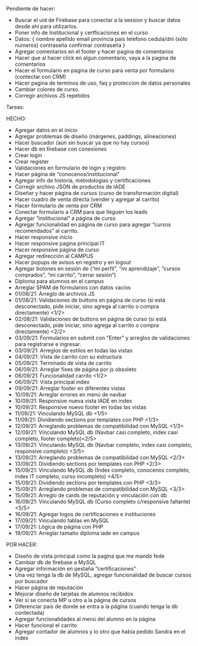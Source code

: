 Pendiente de hacer:

- Buscar el uid de Firebase para conectar a la session y buscar datos desde ahí para utilizarlos. <Hablar con Nico/>
- Poner info de Institucional y certficaciones en el curso <Okay/>
- Datos: {
    nombre
    apellido
    email
    provincia
    pais
    telefono
    cedula/dni (sólo numeros)
    contraseña
    confirmar contraseña
}
- Agregar comentarios en el footer y hacer pagina de comentarios<Okay/>
- Hacer que al hacer click en algun comentario, vaya a la pagina de comentarios
- Hacer el formulario en pagina de curso para venta por formulario <Okey/> (contectar con CRM) <Hablar con Nico/>
- Hacer pagina de terminos de uso, faq y proteccion de datos personales
- Cambiar colores de curso.<Okay/>
- Corregir archivos JS repetidos

Tareas:

HECHO:

- Agregar datos en el inicio
- Agregar problemas de diseño (márgenes, paddings, alineaciones)
- Hacer buscador (aún sin buscar ya que no hay cursos)
- Hacer db en firebase con conexiones
- Crear login
- Crear register
- Validaciones en formulario de login y registro
- Hacer página de “conocenos/institucional”
- Agregar info de historia, metodologías y certificaciones
- Corregir archivo JSON de productos de IADE
- Diseñar y hacer página de cursos (curso de transformación digital)
- Hacer cuadro de venta directa (vender y agregar al carrito)
- Hacer formulario de venta por CRM
- Conectar formulario a CRM para que lleguen los leads
- Agregar “institucional” a página de curso
- Agregar funcionalidad en página de curso para agregar “cursos recomendados” al carrito.
- Hacer responsive inicio
- Hacer responsive pagina principal IT
- Hacer responsive página de curso
- Agregar redirección al CAMPUS
- Hacer popups de avisos en registro y en logout
- Agregar botones en sesión de (“mi perfil”, “mi aprendizaje”, “cursos comprados”, “mi carrito”, “cerrar sesión”)
- Diploma para alumnos en el campus
- Arreglar SPAM de formularios con datos vacíos
- 01/08/21: Arreglo de archivos JS
- 01/08/21: Validaciones de buttons en página de curso (si está desconectado, pide iniciar, sino agrega al carrito o compra directamente) <1/2>
- 02/08/21: Validaciones de buttons en página de curso (si está desconectado, pide iniciar, sino agrega al carrito o compra directamente) <2/2>
- 03/09/21: Formularios en submit con "Enter" y arreglos de validaciones para registrarse e ingresar.
- 03/09/21: Arreglos de estilos en todas las vistas
- 04/09/21: Vista de carrito con su estructura
- 05/09/21: Terminado de vista de carrito
- 06/09/21: Arreglar fixes de página por js obsoleto
- 06/09/21: Funcionalidad carrito <1/2>
- 06/09/21: Vista principal index
- 09/09/21: Arreglar footer en diferentes vistas
- 10/09/21: Arreglar errores en menú de navbar
- 10/09/21: Responsive nueva vista IADE en index
- 10/09/21: Responsive nuevo footer en todas las vistas
- 11/09/21: Vinculando MySQL db <1/5>
- 11/09/21: Dividiendo sections por templates con PHP <1/3>
- 12/09/21: Arreglando problemas de compatibilidad con MySQL <1/3>
- 12/09/21: Vinculando MySQL db (Navbar casi completo, index casi completo, footer completo)<2/5>
- 13/09/21: Vinculando MySQL db (Navbar completo, index casi completo, responsive completo) <3/5>
- 13/09/21: Arreglando problemas de compatibilidad con MySQL <2/3>
- 13/09/21: Dividiendo sections por templates con PHP <2/3>
- 15/09/21: Vinculando MySQL db (Index completo, conocenos completo, index IT completo, curso incompleto) <4/5>
- 15/09/21: Dividiendo sections por templates con PHP <3/3>
- 15/09/21: Arreglando problemas de compatibilidad con MySQL <3/3>
- 15/09/21: Arreglo de cards de reputación y vinculación con db
- 16/09/21: Vinculando MySQL db (Curso completo c/responsive faltante) <5/5>
- 16/09/21: Agregar logos de certificaciones e instituciones
- 17/09/21: Vinculando tablas en MySQL
- 17/09/21: Lógica de página con PHP
- 19/09/21: Arreglar tamaño diploma iade en campus

POR HACER:

- Diseño de vista principal como la pagina que me mandó fede
- Cambiar db de firebase a MySQL
- Agregar información en pestaña “certificaciones”
- Una vez tenga la db de MySQL, agregar funcionalidad de buscar cursos por buscador
- Hacer página de reputación
- Mejorar diseño de tarjetas de alumnos recibidos
- Ver si se conecta MP u otro a la página de cursos
- Diferenciar país de donde se entra a la página (cuando tenga la db contectada)
- Agregar funcionalidades al menú del alumno en la página
- Hacer funcional el carrito
- Agregar contador de alumnos y lo otro que habia pedido Sandra en el index